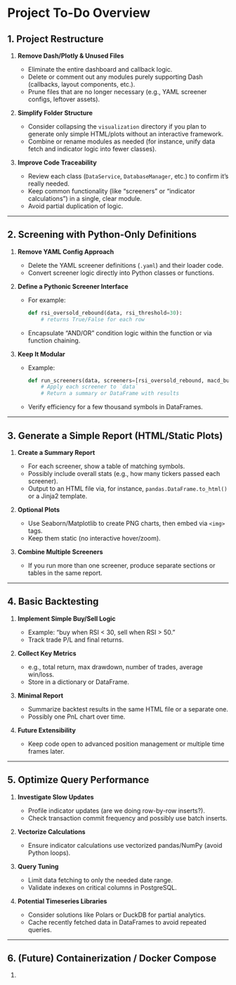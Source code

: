 # Project To-Do Overview

## 1. **Project Restructure**
1. **Remove Dash/Plotly & Unused Files**  
   - Eliminate the entire dashboard and callback logic.  
   - Delete or comment out any modules purely supporting Dash (callbacks, layout components, etc.).  
   - Prune files that are no longer necessary (e.g., YAML screener configs, leftover assets).

2. **Simplify Folder Structure**  
   - Consider collapsing the `visualization` directory if you plan to generate only simple HTML/plots without an interactive framework.  
   - Combine or rename modules as needed (for instance, unify data fetch and indicator logic into fewer classes).

3. **Improve Code Traceability**  
   - Review each class (`DataService`, `DatabaseManager`, etc.) to confirm it’s really needed.  
   - Keep common functionality (like “screeners” or “indicator calculations”) in a single, clear module.  
   - Avoid partial duplication of logic.

---

## 2. **Screening with Python-Only Definitions**
1. **Remove YAML Config Approach**  
   - Delete the YAML screener definitions (`.yaml`) and their loader code.  
   - Convert screener logic directly into Python classes or functions.

2. **Define a Pythonic Screener Interface**  
   - For example:
     ```python
     def rsi_oversold_rebound(data, rsi_threshold=30):
         # returns True/False for each row
     ```
   - Encapsulate “AND/OR” condition logic within the function or via function chaining.

3. **Keep It Modular**  
   - Example:
     ```python
     def run_screeners(data, screeners=[rsi_oversold_rebound, macd_bullish_cross]):
         # Apply each screener to `data`
         # Return a summary or DataFrame with results
     ```
   - Verify efficiency for a few thousand symbols in DataFrames.

---

## 3. **Generate a Simple Report (HTML/Static Plots)**
1. **Create a Summary Report**  
   - For each screener, show a table of matching symbols.  
   - Possibly include overall stats (e.g., how many tickers passed each screener).  
   - Output to an HTML file via, for instance, `pandas.DataFrame.to_html()` or a Jinja2 template.

2. **Optional Plots**  
   - Use Seaborn/Matplotlib to create PNG charts, then embed via `<img>` tags.  
   - Keep them static (no interactive hover/zoom).

3. **Combine Multiple Screeners**  
   - If you run more than one screener, produce separate sections or tables in the same report.

---

## 4. **Basic Backtesting**
1. **Implement Simple Buy/Sell Logic**  
   - Example: “buy when RSI < 30, sell when RSI > 50.”  
   - Track trade P/L and final returns.

2. **Collect Key Metrics**  
   - e.g., total return, max drawdown, number of trades, average win/loss.  
   - Store in a dictionary or DataFrame.

3. **Minimal Report**  
   - Summarize backtest results in the same HTML file or a separate one.  
   - Possibly one PnL chart over time.

4. **Future Extensibility**  
   - Keep code open to advanced position management or multiple time frames later.

---

## 5. **Optimize Query Performance**
1. **Investigate Slow Updates**  
   - Profile indicator updates (are we doing row-by-row inserts?).  
   - Check transaction commit frequency and possibly use batch inserts.

2. **Vectorize Calculations**  
   - Ensure indicator calculations use vectorized pandas/NumPy (avoid Python loops).

3. **Query Tuning**  
   - Limit data fetching to only the needed date range.  
   - Validate indexes on critical columns in PostgreSQL.

4. **Potential Timeseries Libraries**  
   - Consider solutions like Polars or DuckDB for partial analytics.  
   - Cache recently fetched data in DataFrames to avoid repeated queries.

---

## 6. **(Future) Containerization / Docker Compose**
1.
